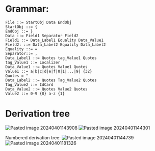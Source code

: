 # Grammar: 

```
File ::= StartObj Data EndObj
StartObj ::= {
EndObj ::= }
Data ::= Field1 Separator Field2
Field1 ::= Data_Label1 Equality Data_Value1
Field2: ::= Data_Label2 Equality Data_Label2
Equality ::= =
Separator::= ,
Data_Label1 ::= Quotes tag_Value1 Quotes
tag_Value1 ::= Localizer
Data_Value1 ::= Quotes Value1 Quotes
Value1 ::= a|b|c|d|e|f|0|1|...|9| {32}
Quotes = "
Data_Label2 ::= Quotes Tag_Value2 Quotes
Tag_Value2 ::= IdCard
Data_Value2 ::= Quotes Value2 Quotes
Value2 ::= 0-9 {8} a-z {1}

```

# Derivation tree 

![Pasted image 20240401143908](../99%20-%20Meta/0.%20Attachments/Pasted%20image%2020240401143908.png)
![Pasted image 20240401144301](../99%20-%20Meta/0.%20Attachments/Pasted%20image%2020240401144301.png)

Numbered derivation tree: 
![Pasted image 20240401144739](../99%20-%20Meta/0.%20Attachments/Pasted%20image%2020240401144739.png)
![Pasted image 20240401181326](../99%20-%20Meta/0.%20Attachments/Pasted%20image%2020240401181326.png)
#  

